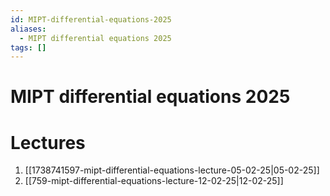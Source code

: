 ```yaml
---
id: MIPT-differential-equations-2025
aliases:
  - MIPT differential equations 2025
tags: []
---
```


# MIPT differential equations 2025
# Lectures
1. [[1738741597-mipt-differential-equations-lecture-05-02-25|05-02-25]]
2. [[759-mipt-differential-equations-lecture-12-02-25|12-02-25]]

